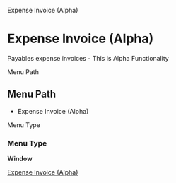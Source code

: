 
Expense Invoice (Alpha)
# Expense Invoice (Alpha)


Payables expense invoices - This is Alpha Functionality

Menu Path
## Menu Path



- Expense Invoice (Alpha)

Menu Type
### Menu Type

**Window**


[Expense Invoice (Alpha)](functional-guide/window/window-expense-invoice-alpha.md)